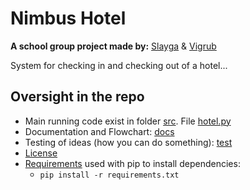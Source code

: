 # Nimbus Hotel

**A school group project made by:** [Slayga](https://github.com/Slayga/) & [Vigrub](https://github.com/vigrub/)

System for checking in and checking out of a hotel...

## Oversight in the repo

- Main running code exist in folder [src](./src). File [hotel.py](./src/hotel.py)
- Documentation and Flowchart: [docs](./docs)
- Testing of ideas (how you can do something): [test](./test)
- [License](./LICENSE)
- [Requirements](./requirements.txt) used with pip to install dependencies:
  - `pip install -r requirements.txt`

